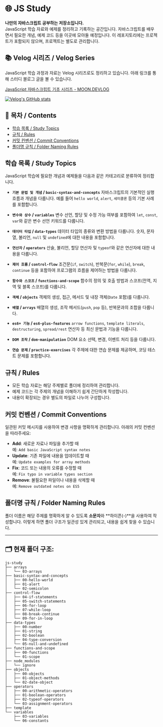 # 🌐 JS Study

**나만의 자바스크립트 공부하는 저장소입니다.**  
JavaScript 학습 자료와 예제를 정리하고 기록하는 공간입니다. 자바스크립트를 배우면서 필요한 개념, 예제 코드 등을 이곳에 모아둘 예정입니다. 이 레포지토리에는 프로젝트가 포함되지 않으며, 프로젝트는 별도로 관리합니다.

## 📚 Velog 시리즈 / Velog Series

JavaScript 학습 과정과 자료는 Velog 시리즈로도 정리하고 있습니다. 아래 링크를 통해 스터디 블로그 글을 볼 수 있습니다.

[JavaScript 자바스크립트 기초 시리즈 - MOON.DEVLOG](https://velog.io/@moon_dev/series/JavaScript-자바스크립트)

[![Velog's GitHub stats](https://velog-readme-stats.vercel.app/api?name=moon_dev)](https://velog.io/@moon_dev/series)

## 📖 목차 / Contents

- [학습 목록 / Study Topics](#학습-목록--study-topics)
- [규칙 / Rules](#규칙--rules)
- [커밋 컨벤션 / Commit Conventions](#커밋-컨벤션--commit-conventions)
- [폴더명 규칙 / Folder Naming Rules](#폴더명-규칙--folder-naming-rules)

## 학습 목록 / Study Topics

JavaScript 학습에 필요한 개념과 예제들을 다음과 같은 카테고리로 분류하여 정리합니다.

- **`기본 문법 및 개념` / `basic-syntax-and-concepts`**
  자바스크립트의 기본적인 실행 흐름과 개념을 다룹니다. 예를 들어 `hello world`, `alert`, `세미콜론` 등의 기본 사례를 포함합니다.

- **`변수와 상수` / `variables`**
  변수 선언, 할당 및 수정 가능 여부를 포함하여 `let`, `const`, `var`와 같은 변수 선언 키워드를 다룹니다.

- **`데이터 타입` / `data-types`**
  데이터 타입의 종류와 변환 방법을 다룹니다. 숫자, 문자열, 불리언, `null` 및 `undefined`에 대한 내용을 포함합니다.

- **`연산자` / `operators`**
  산술, 불리언, 할당 연산자 및 `typeof`와 같은 연산자에 대한 내용을 다룹니다.

- **`제어 흐름` / `control-flow`**
  조건문(`if`, `switch`), 반복문(`for`, `while`), `break`, `continue` 등을 포함하여 프로그램의 흐름을 제어하는 방법을 다룹니다.

- **`함수와 스코프` / `functions-and-scope`**
  함수의 정의 및 호출 방법과 스코프(전역, 지역 및 블록 스코프)를 다룹니다.

- **`객체` / `objects`**
  객체의 생성, 접근, 메서드 및 내장 객체(`Date` 포함)를 다룹니다.

- **`배열` / `arrays`**
  배열의 생성, 조작 메서드(`push`, `pop` 등), 반복문과의 조합을 다룹니다.

- **`es6+ 기능` / `es6-plus-features`**
  `arrow functions`, `template literals`, `destructuring`, `spread/rest` 연산자 등 최신 문법과 기능을 다룹니다.

- **`DOM 조작` / `dom-manipulation`**
  DOM 요소 선택, 변경, 이벤트 처리 등을 다룹니다.

- **`연습 문제` / `practice-exercises`**
  각 주제에 대한 연습 문제를 제공하며, 코딩 테스트 문제를 포함합니다.

## 규칙 / Rules

- 모든 학습 자료는 해당 주제별로 폴더에 정리하여 관리합니다.
- 예제 코드는 각 주제의 개념을 이해하기 쉽게 간단하게 작성합니다.
- 내용이 확장되는 경우 별도의 파일로 나누어 구성합니다.

## 커밋 컨벤션 / Commit Conventions

일관된 커밋 메시지를 사용하여 변경 사항을 명확하게 관리합니다. 아래의 커밋 컨벤션을 따라주세요:

- **Add**: 새로운 자료나 파일을 추가할 때  
  예: `Add basic JavaScript syntax notes`
- **Update**: 기존 파일에 내용을 업데이트할 때  
  예: `Update examples for array methods`
- **Fix**: 코드 또는 내용의 오류를 수정할 때  
  예: `Fix typo in variable types section`
- **Remove**: 불필요한 파일이나 내용을 삭제할 때  
  예: `Remove outdated notes on ES5`

## 폴더명 규칙 / Folder Naming Rules

폴더 이름은 해당 주제를 명확하게 알 수 있도록 **소문자**와 **하이픈(-)**을 사용하여 작성합니다. 이렇게 하면 폴더 구조가 일관성 있게 관리되고, 내용을 쉽게 찾을 수 있습니다.

---

## 🗂️ 현재 폴더 구조:

```plaintext
js-study
├── arrays
│   └── 03-arrays
├── basic-syntax-and-concepts
│   ├── 00-hello-world
│   ├── 01-alert
│   └── 02-semicolon
├── control-flow
│   ├── 04-if-statements
│   ├── 05-switch-statements
│   ├── 06-for-loop
│   ├── 07-while-loop
│   ├── 08-break-continue
│   └── 09-for-in-loop
├── data-types
│   ├── 00-number
│   ├── 01-string
│   ├── 02-boolean
│   ├── 04-type-conversion
│   └── 05-null-and-undefined
├── functions-and-scope
│   ├── 00-functions
│   └── 01-scope
├── node_modules
│   └── ignore
├── objects
│   ├── 00-objects
│   ├── 01-object-methods
│   └── 02-date-object
├── operators
│   ├── 00-arithmetic-operators
│   ├── 01-boolean-operators
│   ├── 02-typeof-operators
│   └── 03-assignment-operators
├── template
└── variables
    ├── 03-variables
    └── 06-constants
```
